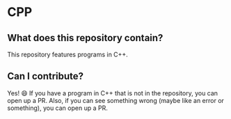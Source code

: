 # CPP
## What does this repository contain?
This repository features programs in C++.

## Can I contribute?
Yes! :smile: If you have a program in C++ that is not in the repository, you can open up a PR.
Also, if you can see something wrong (maybe like an error or something), you can open up a PR.
